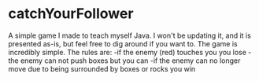 # catchYourFollower
A simple game I made to teach myself Java. I won't be updating it, and it is presented as-is, but feel free to dig around if you want to. 
The game is incredibly simple. The rules are:
-if the enemy (red) touches you you lose
-the enemy can not push boxes but you can
-if the enemy can no longer move due to being surrounded by boxes or rocks you win

